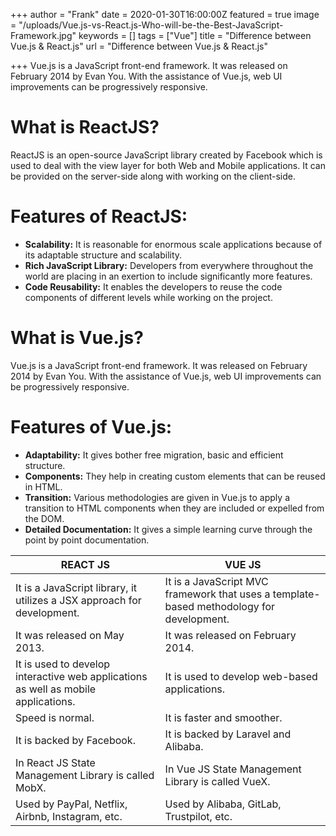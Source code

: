 +++
author = "Frank"
date = 2020-01-30T16:00:00Z
featured = true
image = "/uploads/Vue.js-vs-React.js-Who-will-be-the-Best-JavaScript-Framework.jpg"
keywords = []
tags = ["Vue"]
title = "Difference between Vue.js & React.js"
url = "Difference between Vue.js & React.js"

+++
Vue.js is a JavaScript front-end framework. It was released on February 2014 by Evan You. With the assistance of Vue.js, web UI improvements can be progressively responsive.  
<!--more-->

# **What is ReactJS?**

  
ReactJS is an open-source JavaScript library created by Facebook which is used to deal with the view layer for both Web and Mobile applications. It can be provided on the server-side along with working on the client-side.

# **Features of ReactJS:**

* **Scalability:** It is reasonable for enormous scale applications because of its adaptable structure and scalability.
* **Rich JavaScript Library:** Developers from everywhere throughout the world are placing in an exertion to include significantly more features.
* **Code Reusability:** It enables the developers to reuse the code components of different levels while working on the project.

# **What is Vue.js?**

Vue.js is a JavaScript front-end framework. It was released on February 2014 by Evan You. With the assistance of Vue.js, web UI improvements can be progressively responsive.

# **Features of Vue.js:**

* **Adaptability:** It gives bother free migration, basic and efficient structure.
* **Components:** They help in creating custom elements that can be reused in HTML.
* **Transition:** Various methodologies are given in Vue.js to apply a transition to HTML components when they are included or expelled from the DOM.
* **Detailed Documentation:** It gives a simple learning curve through the point by point documentation.

| REACT JS | VUE JS |
| --- | --- |
| It is a JavaScript library, it utilizes a JSX approach for development. | It is a JavaScript MVC framework that uses a template-based methodology for development. |
| It was released on May 2013. | It was released on February 2014. |
| It is used to develop interactive web applications as well as mobile applications. | It is used to develop web-based applications. |
| Speed is normal. | It is faster and smoother. |
| It is backed by Facebook. | It is backed by Laravel and Alibaba. |
| In React JS State Management Library is called MobX. | In Vue JS State Management Library is called VueX. |
| Used by PayPal, Netflix, Airbnb, Instagram, etc. | Used by Alibaba, GitLab, Trustpilot, etc. |
